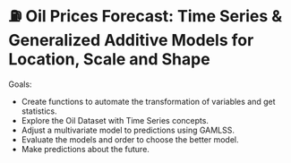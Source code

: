 # :fuelpump: Oil Prices Forecast: Time Series & Generalized Additive Models for Location, Scale and Shape

Goals:
* Create functions to automate the transformation of variables and get statistics.
* Explore the Oil Dataset with Time Series concepts.
* Adjust a multivariate model to predictions using GAMLSS.
* Evaluate the models and order to choose the better model.
* Make predictions about the future.
